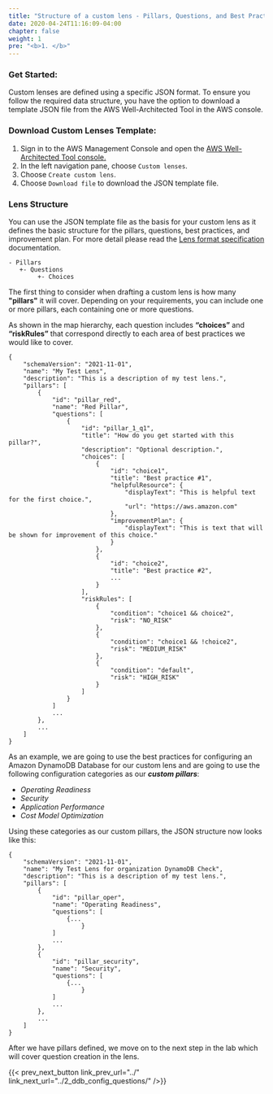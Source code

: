 ```yaml
---
title: "Structure of a custom lens - Pillars, Questions, and Best Practices"
date: 2020-04-24T11:16:09-04:00
chapter: false
weight: 1
pre: "<b>1. </b>"
---
```


### Get Started:

Custom lenses are defined using a specific JSON format. To ensure you follow the required data structure, you have the option to download a template JSON file from the AWS Well-Architected Tool in the AWS console.

### Download Custom Lenses Template:
1. Sign in to the AWS Management Console and open the [AWS Well-Architected Tool console.](https://console.aws.amazon.com/wellarchitected/)
2. In the left navigation pane, choose `Custom lenses`.
3. Choose `Create custom lens`.
4. Choose `Download file` to download the JSON template file.

### Lens Structure

You can use the JSON template file as the basis for your custom lens as it defines the basic structure for the pillars, questions, best practices, and improvement plan. For more detail please read the [Lens format specification](https://docs.aws.amazon.com/wellarchitected/latest/userguide/lenses-format-specification.html) documentation.

```
- Pillars
   +- Questions
        +- Choices
```

The first thing to consider when drafting a custom lens is how many **"pillars"** it will cover. Depending on your requirements, you can include one or more pillars, each containing one or more questions.

As shown in the map hierarchy, each question includes **“choices”** and **“riskRules”** that correspond directly to each area of best practices we would like to cover.

```
{
    "schemaVersion": "2021-11-01",
    "name": "My Test Lens",
    "description": "This is a description of my test lens.",
    "pillars": [
        {
            "id": "pillar_red",
            "name": "Red Pillar",
            "questions": [
                {
                    "id": "pillar_1_q1",
                    "title": "How do you get started with this pillar?",
                    "description": "Optional description.",
                    "choices": [
                        {
                            "id": "choice1",
                            "title": "Best practice #1",
                            "helpfulResource": {
                                "displayText": "This is helpful text for the first choice.",
                                "url": "https://aws.amazon.com"
                            },
                            "improvementPlan": {
                                "displayText": "This is text that will be shown for improvement of this choice."
                            }
                        },
                        {
                            "id": "choice2",
                            "title": "Best practice #2",
                            ...
                        }
                    ],
                    "riskRules": [
                        {
                            "condition": "choice1 && choice2",
                            "risk": "NO_RISK"
                        },
                        {
                            "condition": "choice1 && !choice2",
                            "risk": "MEDIUM_RISK"
                        },
                        {
                            "condition": "default",
                            "risk": "HIGH_RISK"
                        }
                    ]
                }
            ]
            ...
        },
        ...
    ]
}
```
As an example, we are going to use the best practices for configuring an Amazon DynamoDB Database for our custom lens and are going to use the following configuration categories as our ***custom pillars***:
* *Operating Readiness*
* *Security*
* *Application Performance*
* *Cost Model Optimization*

Using these categories as our custom pillars, the JSON structure now looks like this:
```
{
    "schemaVersion": "2021-11-01",
    "name": "My Test Lens for organization DynamoDB Check",
    "description": "This is a description of my test lens.",
    "pillars": [
        {
            "id": "pillar_oper",
            "name": "Operating Readiness",
            "questions": [
                {...
                    }
            ]
            ...
        },
        {
            "id": "pillar_security",
            "name": "Security",
            "questions": [
                {...
                    }
            ]
            ...
        },
        ...
    ]
}
```

After we have pillars defined, we move on to the next step in the lab which will cover question creation in the lens. 

{{< prev_next_button link_prev_url="../" link_next_url="../2_ddb_config_questions/" />}}
